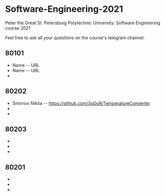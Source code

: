 # Software-Engineering-2021
Peter the Great St. Petersburg Polytechnic University: Software Engineering course 2021

Feel free to ask all your questions on the course's telegram channel.

## 80101

- Name -- URL
- Name -- URL
-

## 80202

-  Smirnov Nikita -- https://github.com/3oDoR/TemperatureConverter
-
-

## 80203

-
-
-

## 80201

-
-
-

